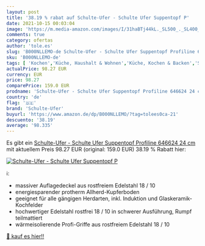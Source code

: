 ```yaml
---
layout: post
title: '38.19 % rabat auf Schulte-Ufer - Schulte Ufer Suppentopf P'
date: 2021-10-15 00:03:04
image: 'https://m.media-amazon.com/images/I/31haBTj44kL._SL500_._SL400_.jpg'
comments: true
category: ofertas
author: 'tole.es'
slug: 'B000NLLEMO-de Schulte-Ufer - Schulte Ufer Suppentopf Profiline 646624 24 cm'
sku: 'B000NLLEMO-de'
tags: [ 'Kochen','Küche, Haushalt & Wohnen','Küche, Kochen & Backen','Suppentöpfe','Töpfe & Pfannen','schulte-ufer', ]
actualPrice: 98.27 EUR
currency: EUR
price: 98.27
comparePrice: 159.0 EUR
prodname: 'Schulte-Ufer - Schulte Ufer Suppentopf Profiline 646624 24 cm'
country: 'de'
flag: '🇩🇪'
brand: 'Schulte-Ufer'
buyurl: 'https://www.amazon.de/dp/B000NLLEMO/?tag=tolees0ca-21'
descuento: '38.19'
average: '98.335'
---
```


Es gibt ein [Schulte-Ufer - Schulte Ufer Suppentopf Profiline 646624 24 cm](https://www.amazon.de/dp/B000NLLEMO/?tag=tolees0ca-21) mit aktuellem Preis 98.27 EUR (original: 159.0 EUR) 38.19 % Rabatt hier:

[![Schulte-Ufer - Schulte Ufer Suppentopf P](https://m.media-amazon.com/images/I/31haBTj44kL._SL500_._SL400_.jpg)](https://www.amazon.de/dp/B000NLLEMO/?tag=tolees0ca-21)

ℹ️:

- massiver Auflagedeckel aus rostfreiem Edelstahl 18 / 10
- energiesparender protherm Allherd-Kupferboden
- geeignet für alle gängigen Herdarten, inkl. Induktion und Glaskeramik-Kochfelder
- hochwertiger Edelstahl rostfrei 18 / 10 in schwerer Ausführung, Rumpf teilmattiert
- wärmeisolierende Profi-Griffe aus rostfreiem Edelstahl 18 / 10

[🛒 kauf es hier!!](https://www.amazon.de/dp/B000NLLEMO/?tag=tolees0ca-21)

